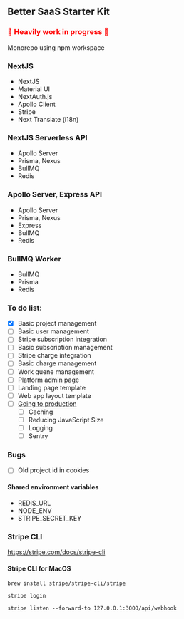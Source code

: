 ## Better SaaS Starter Kit

### <span style="color:red"> 🚧 Heavily work in progress 🚧</span>

Monorepo using npm workspace

### NextJS
- NextJS
- Material UI
- NextAuth.js
- Apollo Client
- Stripe
- Next Translate (i18n)
  
### NextJS Serverless API
- Apollo Server
- Prisma, Nexus
- BullMQ
- Redis

### Apollo Server, Express API
- Apollo Server
- Prisma, Nexus
- Express
- BullMQ
- Redis

### BullMQ Worker
- BullMQ
- Prisma
- Redis

### To do list:
 - [x] Basic project management
 - [ ] Basic user management
 - [ ] Stripe subscription integration
 - [ ] Basic subscription management
 - [ ] Stripe charge integration
 - [ ] Basic charge management
 - [ ] Work quene management
 - [ ] Platform admin page
 - [ ] Landing page template
 - [ ] Web app layout template
 - [ ] [Going to production](https://nextjs.org/docs/going-to-production)
   - [ ] Caching
   - [ ] Reducing JavaScript Size
   - [ ] Logging
   - [ ] Sentry

### Bugs
  - [ ] Old project id in cookies

#### Shared environment variables
- REDIS_URL
- NODE_ENV
- STRIPE_SECRET_KEY

### Stripe CLI
https://stripe.com/docs/stripe-cli

#### Stripe CLI for MacOS

```brew install stripe/stripe-cli/stripe```

```stripe login```

```stripe listen --forward-to 127.0.0.1:3000/api/webhook```